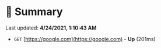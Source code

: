 # 📖 Summary
Last updated: **4/24/2021, 1:10:43 AM**

- `GET` [https://google.com](https://google.com) - **Up** (201ms)
